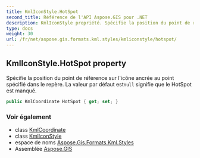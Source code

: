 ```yaml
---
title: KmlIconStyle.HotSpot
second_title: Référence de l'API Aspose.GIS pour .NET
description: KmlIconStyle propriété. Spécifie la position du point de référence sur licône ancrée au point spécifié dans le repère. La valeur par défaut estnull signifie que le HotSpot est manqué.
type: docs
weight: 30
url: /fr/net/aspose.gis.formats.kml.styles/kmliconstyle/hotspot/
---
```

## KmlIconStyle.HotSpot property

Spécifie la position du point de référence sur l'icône ancrée au point spécifié dans le repère. La valeur par défaut est`null` signifie que le HotSpot est manqué.

```csharp
public KmlCoordinate HotSpot { get; set; }
```

### Voir également

* class [KmlCoordinate](../../kmlcoordinate/)
* class [KmlIconStyle](../)
* espace de noms [Aspose.Gis.Formats.Kml.Styles](../../kmliconstyle/)
* Assemblée [Aspose.GIS](../../../)


